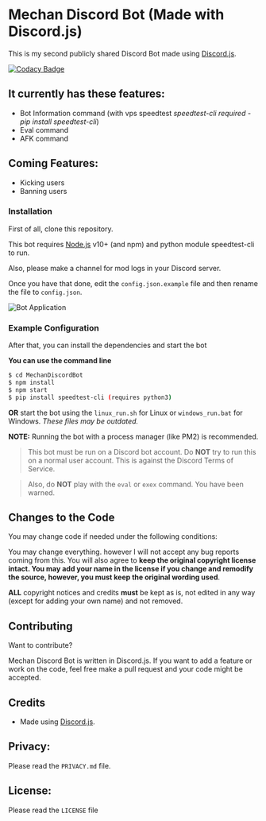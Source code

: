# Mechan Discord Bot (Made with Discord.js)
This is my second publicly shared Discord Bot made using [Discord.js](https://github.com/hydrabolt/discord.js).

[![Codacy Badge](https://api.codacy.com/project/badge/Grade/a53801bdb675456da9c9e0f5794d26f5?branch=master)](https://www.codacy.com/app/NdT3Development/DiscordBot?utm_source=github.com&amp;utm_medium=referral&amp;utm_content=NdT3Development/DiscordBot&amp;utm_campaign=Badge_Grade)

## It currently has these features:
  - Bot Information command (with vps speedtest *speedtest-cli required - pip install speedtest-cli*)
  - Eval command
  - AFK command

## Coming Features:
 - Kicking users
 - Banning users

### Installation
First of all, clone this repository.

This bot requires [Node.js](https://nodejs.org/) v10+ (and npm) and python module speedtest-cli to run.

Also, please make a channel for mod logs in your Discord server.

Once you have that done, edit the `config.json.example` file and then rename the file to `config.json`. 

![Bot Application](https://cdn.discordapp.com/attachments/660622013819256842/663388630399713291/unknown.png)

### Example Configuration


After that, you can install the dependencies and start the bot

**You can use the command line**
```sh
$ cd MechanDiscordBot
$ npm install
$ npm start
$ pip install speedtest-cli (requires python3)
```
**OR** start the bot using the `linux_run.sh` for Linux or `windows_run.bat` for Windows. _These files may be outdated._

**NOTE:** Running the bot with a process manager (like PM2) is recommended.

>This bot must be run on a Discord bot account. Do __NOT__ try to run this on a normal user account. This is against the Discord Terms of Service.

>Also, do __NOT__ play with the `eval` or `exex` command. You have been warned.

## Changes to the Code

You may change code if needed under the following conditions:

You may change everything. however I will not accept any bug reports coming from this. You will also agree to **keep the original copyright license intact. You may add your name in the license if you change and remodify the source, however, you must keep the original wording used**.

**ALL** copyright notices and credits **must** be kept as is, not edited in any way (except for adding your own name) and not removed.

## Contributing

Want to contribute?

Mechan Discord Bot is written in Discord.js. If you want to add a feature or work on the code, feel free make a pull request and your code might be accepted.

## Credits

- Made using [Discord.js](https://github.com/hydrabolt/discord.js).


## Privacy:

Please read the `PRIVACY.md` file.

## License:

Please read the `LICENSE` file

